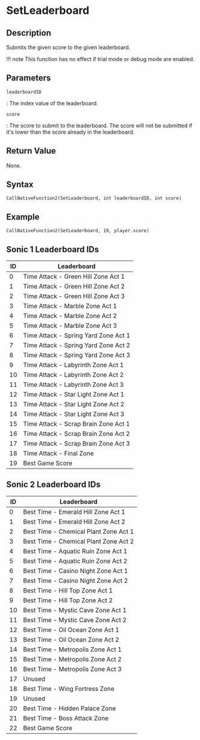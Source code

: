 # SetLeaderboard

## Description
Submits the given score to the given leaderboard.

!!! note
    This function has no effect if trial mode or debug mode are enabled.

## Parameters
`leaderboardID`

:   The index value of the leaderboard.

`score`

:   The score to submit to the leaderboard. The score will not be submitted if it's lower than the score already in the leaderboard.

## Return Value
None.

## Syntax
```
CallNativeFunction2(SetLeaderboard, int leaderboardID, int score)
```

## Example
```
CallNativeFunction2(SetLeaderboard, 19, player.score)
```

## Sonic 1 Leaderboard IDs
| ID | Leaderboard                          |
| -- | ------------------------------------ |
| 0  | Time Attack - Green Hill Zone Act 1  |
| 1  | Time Attack - Green Hill Zone Act 2  |
| 2  | Time Attack - Green Hill Zone Act 3  |
| 3  | Time Attack - Marble Zone Act 1      |
| 4  | Time Attack - Marble Zone Act 2      |
| 5  | Time Attack - Marble Zone Act 3      |
| 6  | Time Attack - Spring Yard Zone Act 1 |
| 7  | Time Attack - Spring Yard Zone Act 2 |
| 8  | Time Attack - Spring Yard Zone Act 3 |
| 9  | Time Attack - Labyrinth Zone Act 1   |
| 10 | Time Attack - Labyrinth Zone Act 2   |
| 11 | Time Attack - Labyrinth Zone Act 3   |
| 12 | Time Attack - Star Light Zone Act 1  |
| 13 | Time Attack - Star Light Zone Act 2  |
| 14 | Time Attack - Star Light Zone Act 3  |
| 15 | Time Attack - Scrap Brain Zone Act 1 |
| 16 | Time Attack - Scrap Brain Zone Act 2 |
| 17 | Time Attack - Scrap Brain Zone Act 3 |
| 18 | Time Attack - Final Zone             |
| 19 | Best Game Score                      |

## Sonic 2 Leaderboard IDs
| ID | Leaderboard                           |
| -- | ------------------------------------- |
| 0  | Best Time - Emerald Hill Zone Act 1   |
| 1  | Best Time - Emerald Hill Zone Act 2   |
| 2  | Best Time - Chemical Plant Zone Act 1 |
| 3  | Best Time - Chemical Plant Zone Act 2 |
| 4  | Best Time - Aquatic Ruin Zone Act 1   |
| 5  | Best Time - Aquatic Ruin Zone Act 2   |
| 6  | Best Time - Casino Night Zone Act 1   |
| 7  | Best Time - Casino Night Zone Act 2   |
| 8  | Best Time - Hill Top Zone Act 1       |
| 9  | Best Time - Hill Top Zone Act 2       |
| 10 | Best Time - Mystic Cave Zone Act 1    |
| 11 | Best Time - Mystic Cave Zone Act 2    |
| 12 | Best Time - Oil Ocean Zone Act 1      |
| 13 | Best Time - Oil Ocean Zone Act 2      |
| 14 | Best Time - Metropolis Zone Act 1     |
| 15 | Best Time - Metropolis Zone Act 2     |
| 16 | Best Time - Metropolis Zone Act 3     |
| 17 | Unused                                |
| 18 | Best Time - Wing Fortress Zone        |
| 19 | Unused                                |
| 20 | Best Time - Hidden Palace Zone        |
| 21 | Best Time - Boss Attack Zone          |
| 22 | Best Game Score                       |